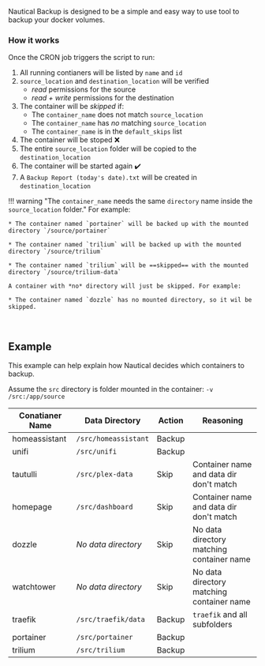 Nautical Backup is designed to be a simple and easy way to use tool to backup your docker volumes.

### How it works
Once the CRON job triggers the script to run:

1. All running contianers will be listed by `name` and `id`
1. `source_location` and `destination_location` will be verified
    * *read* permissions for the source
    * *read + write* permissions for the destination
1. The container will be *skipped* if:
    * The `container_name` does not match `source_location`
    * The `container_name` has *no* matching `source_location`
    * The `container_name` is in the `default_skips` list
1. The container will be stoped ❌
1. The entire `source_location` folder will be copied to the `destination_location`
1. The container will be started again ✔️
1. A `Backup Report (today's date).txt` will be created in `destination_location`

!!! warning "The `container_name` needs the same `directory` name inside the `source_location` folder."
    For example:

    * The container named `portainer` will be backed up with the mounted directory `/source/portainer`
    
    * The container named `trilium` will be backed up with the mounted directory `/source/trilium`

    * The container named `trilium` will be ==skipped== with the mounted directory `/source/trilium-data`

    A container with *no* directory will just be skipped. For example:

    * The container named `dozzle` has no mounted directory, so it wil be skipped.

<br>

## Example
 This example can help explain how Nautical decides which containers to backup.

 Assume the `src` directory is folder mounted in the container: `-v /src:/app/source`

| Conatianer Name | Data Directory       | Action | Reasoning                                 |
| --------------- | -------------------- | ------ | ----------------------------------------- |
| homeassistant   | `/src/homeassistant` | Backup |                                           |
| unifi           | `/src/unifi`         | Backup |                                           |
| tautulli        | `/src/plex-data`     | Skip   | Container name and data dir don't match   |
| homepage        | `/src/dashboard`     | Skip   | Container name and data dir don't match   |
| dozzle          | *No data directory*  | Skip   | No data directory matching container name |
| watchtower      | *No data directory*  | Skip   | No data directory matching container name |
| traefik         | `/src/traefik/data`  | Backup | `traefik` and all subfolders              |
| portainer       | `/src/portainer`     | Backup |                                           |
| trilium         | `/src/trilium`       | Backup |                                           |
